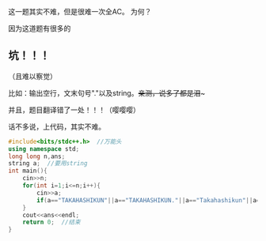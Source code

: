 这一题其实不难，但是很难一次全AC。
为何？

因为这道题有很多的
## 坑！！！
（且难以察觉）

比如：输出空行，文末句号"."以及string。~~亲测，说多了都是泪~~~

并且，题目翻译错了一处！！！（嘤嘤嘤）

话不多说，上代码，其实不难。
```cpp
#include<bits/stdc++.h>  //万能头
using namespace std;
long long n,ans;
string a;  //要用string
int main(){
	cin>>n;
	for(int i=1;i<=n;i++){
		cin>>a;
	    if(a=="TAKAHASHIKUN"||a=="TAKAHASHIKUN."||a=="Takahashikun"||a=="Takahashikun."||a=="takahashikun"||a=="takahashikun.") ans++;  //核心部分，判断
	}
	cout<<ans<<endl;
    return 0;  //结束
}
```